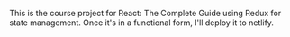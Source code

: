 This is the course project for React: The Complete Guide using Redux for state management.
Once it's in a functional form, I'll deploy it to netlify.
